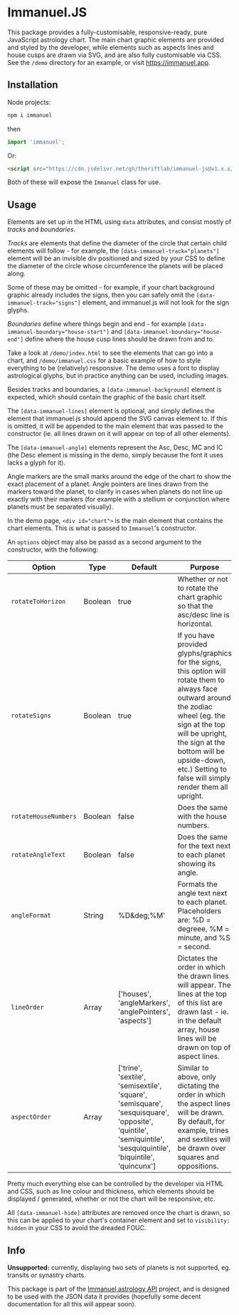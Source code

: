 # Immanuel.JS

This package provides a fully-customisable, responsive-ready, pure JavaScript astrology chart. The main chart graphic elements are provided and styled by the developer, while elements such as aspects lines and house cusps are drawn via SVG, and are also fully customisable via CSS. See the `/demo` directory for an example, or visit https://immanuel.app.

## Installation

Node projects:

```bash
npm i immanuel
```
then
```javascript
import 'immanuel';
```
Or:
```html
<script src="https://cdn.jsdelivr.net/gh/theriftlab/immanuel-js@v1.x.x/dist/immanuel.js"></script>
```

Both of these will expose the `Immanuel` class for use.

## Usage

Elements are set up in the HTML using `data` attributes, and consist mostly of *tracks* and *boundaries*.

*Tracks* are elements that define the diameter of the circle that certain child elements will follow - for example, the `[data-immanuel-track="planets"]` element will be an invisible div positioned and sized by your CSS to define the diameter of the circle whose circumference the planets will be placed along.

Some of these may be omitted - for example, if your chart background graphic already includes the signs, then you can safely omit the `[data-immanuel-track="signs"]` element, and immanuel.js will not look for the sign glyphs.

*Boundaries* define where things begin and end - for example `[data-immanuel-boundary="house-start"]` and `[data-immanuel-boundary="house-end"]` define where the house cusp lines should be drawn from and to.

Take a look at `/demo/index.html` to see the elements that can go into a chart, and `/demo/immanuel.css` for a basic example of how to style everything to be (relatively) responsive. The demo uses a font to display astrological glyphs, but in practice anything can be used, including images.

Besides tracks and boundaries, a `[data-immanuel-background]` element is expected, which should contain the graphic of the basic chart itself.

The `[data-immanuel-lines]` element is optional, and simply defines the element that immanuel.js should append the SVG canvas element to. If this is omitted, it will be appended to the main element that was passed to the constructor (ie. all lines drawn on it will appear on top of all other elements).

The `[data-immanuel-angle]` elements represent the Asc, Desc, MC and IC (the Desc element is missing in the demo, simply because the font it uses lacks a glyph for it).

Angle markers are the small marks around the edge of the chart to show the exact placement of a planet. Angle pointers are lines drawn from the markers toward the planet, to clarify in cases when planets do not line up exactly with their markers (for example with a stellium or conjunction where planets must be separated visually).

In the demo page, `<div id="chart">` is the main element that contains the chart elements. This is what is passed to `Immanuel`'s constructor.

An `options` object may also be passd as a second argument to the constructor, with the following:

Option|Type|Default|Purpose
------|----|-------|-------
`rotateToHorizon`|Boolean|true|Whether or not to rotate the chart graphic so that the asc/desc line is horizontal.
`rotateSigns`|Boolean|true|If you have provided glyphs/graphics for the signs, this option will rotate them to always face outward around the zodiac wheel (eg. the sign at the top will be upright, the sign at the bottom will be upside-down, etc.) Setting to false will simply render them all upright.
`rotateHouseNumbers`|Boolean|false|Does the same with the house numbers.
`rotateAngleText`|Boolean|false|Does the same for the text next to each planet showing its angle.
`angleFormat`|String|%D\&deg;%M\'|Formats the angle text next to each planet. Placeholders are: %D = degreee, %M = minute, and %S = second.
`lineOrder`|Array|['houses', 'angleMarkers', 'anglePointers', 'aspects']|Dictates the order in which the drawn lines will appear. The lines at the top of this list are drawn last - ie. in the default array, house lines will be drawn on top of aspect lines.
`aspectOrder`|Array|['trine', 'sextile', 'semisextile', 'square', 'semisquare', 'sesquisquare', 'opposite', 'quintile', 'semiquintile', 'sesquiquintile', 'biquintile', 'quincunx']|Similar to above, only dictating the order in which the aspect lines will be drawn. By default, for example, trines and sextiles will be drawn over squares and oppositions.

Pretty much everything else can be controlled by the developer via HTML and CSS, such as line colour and thickness, which elements should be displayed / generated, whether or not the chart will be responsive, etc.

All `[data-immanuel-hide]` attributes are removed once the chart is drawn, so this can be applied to your chart's container element and set to `visibility: hidden` in your CSS to avoid the dreaded FOUC.

## Info

**Unsupported:** currently, displaying two sets of planets is not supported, eg. transits or synastry charts.

This package is part of the [Immanuel astrology API](https://github.com/theriftlab/immanuel-api) project, and is designed to be used with the JSON data it provides (hopefully some decent documentation for all this will appear soon).